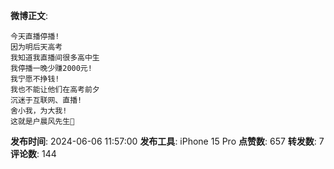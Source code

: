 **微博正文**: 
```
今天直播停播!
因为明后天高考
我知道我直播间很多高中生
我停播一晚少赚2000元!
我宁愿不挣钱!
我也不能让他们在高考前夕
沉迷于互联网、直播!
舍小我，为大我!
这就是户晨风先生🙏
```
**发布时间**: 2024-06-06 11:57:00
**发布工具**: iPhone 15 Pro
**点赞数**: 657
**转发数**: 7
**评论数**: 144
